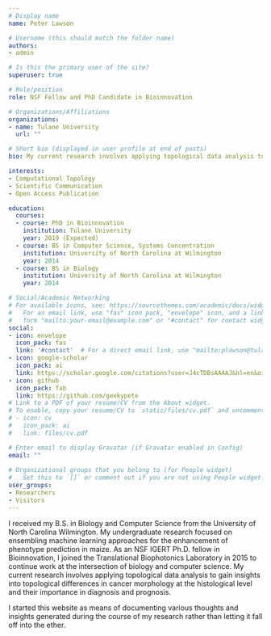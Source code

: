 ```yaml
---
# Display name
name: Peter Lawson 

# Username (this should match the folder name)
authors:
- admin

# Is this the primary user of the site?
superuser: true

# Role/position
role: NSF Fellow and PhD Candidate in Bioinnovation

# Organizations/Affiliations
organizations:
- name: Tulane University 
  url: ""

# Short bio (displayed in user profile at end of posts)
bio: My current research involves applying topological data analysis to gain insights into topological differences in cancer morphology at the histological level and their importance in diagnosis and prognosis.

interests:
- Computational Topology 
- Scientific Communication 
- Open Access Publication

education:
  courses:
  - course: PhD in Bioinnovation 
    institution: Tulane University
    year: 2019 (Expected)
  - course: BS in Computer Science, Systems Concentration
    institution: University of North Carolina at Wilmington 
    year: 2014
  - course: BS in Biology 
    institution: University of North Carolina at Wilmington 
    year: 2014

# Social/Academic Networking
# For available icons, see: https://sourcethemes.com/academic/docs/widgets/#icons
#   For an email link, use "fas" icon pack, "envelope" icon, and a link in the
#   form "mailto:your-email@example.com" or "#contact" for contact widget.
social:
- icon: envelope
  icon_pack: fas
  link: '#contact'  # For a direct email link, use "mailto:plawson@tulane.edu".
- icon: google-scholar
  icon_pack: ai
  link: https://scholar.google.com/citations?user=J4cTDBsAAAAJ&hl=en&oi=sra
- icon: github
  icon_pack: fab
  link: https://github.com/geekypete
# Link to a PDF of your resume/CV from the About widget.
# To enable, copy your resume/CV to `static/files/cv.pdf` and uncomment the lines below.  
# - icon: cv
#   icon_pack: ai
#   link: files/cv.pdf

# Enter email to display Gravatar (if Gravatar enabled in Config)
email: ""
  
# Organizational groups that you belong to (for People widget)
#   Set this to `[]` or comment out if you are not using People widget.  
user_groups:
- Researchers
- Visitors
---
```


I received my B.S. in Biology and Computer Science from the University of North Carolina Wilmington. My undergraduate research focused on ensembling machine learning approaches for the enhancement of phenotype prediction in maize. As an NSF IGERT Ph.D. fellow in Bioinnovation, I joined the Translational Biophotonics Laboratory in 2015 to continue work at the intersection of biology and computer science. My current research involves applying topological data analysis to gain insights into topological differences in cancer morphology at the histological level and their importance in diagnosis and prognosis.

I started this website as means of documenting various thoughts and insights generated during the course of my research rather than letting it fall off into the ether.
